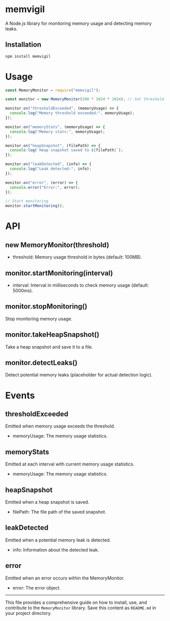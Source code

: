 # memvigil

A Node.js library for monitoring memory usage and detecting memory leaks.

## Installation

```sh
npm install memvigil
```

# Usage

```js
const MemoryMonitor = require("memvigil");

const monitor = new MemoryMonitor(200 * 1024 * 1024); // Set threshold to 200MB

monitor.on("thresholdExceeded", (memoryUsage) => {
  console.log("Memory threshold exceeded:", memoryUsage);
});

monitor.on("memoryStats", (memoryUsage) => {
  console.log("Memory stats:", memoryUsage);
});

monitor.on("heapSnapshot", (filePath) => {
  console.log(`Heap snapshot saved to ${filePath}`);
});

monitor.on("leakDetected", (info) => {
  console.log("Leak detected:", info);
});

monitor.on("error", (error) => {
  console.error("Error:", error);
});

// Start monitoring
monitor.startMonitoring();
```

# API

## new MemoryMonitor(threshold)

- threshold: Memory usage threshold in bytes (default: 100MB).

## monitor.startMonitoring(interval)

- interval: Interval in milliseconds to check memory usage (default: 5000ms).

## monitor.stopMonitoring()

Stop monitoring memory usage.

## monitor.takeHeapSnapshot()

Take a heap snapshot and save it to a file.

## monitor.detectLeaks()

Detect potential memory leaks (placeholder for actual detection logic).

# Events

## thresholdExceeded

Emitted when memory usage exceeds the threshold.

- memoryUsage: The memory usage statistics.

## memoryStats

Emitted at each interval with current memory usage statistics.

- memoryUsage: The memory usage statistics.

## heapSnapshot

Emitted when a heap snapshot is saved.

- filePath: The file path of the saved snapshot.

## leakDetected

Emitted when a potential memory leak is detected.

- info: Information about the detected leak.

## error

Emitted when an error occurs within the MemoryMonitor.

- error: The error object.

---

This file provides a comprehensive guide on how to install, use, and contribute to the `MemoryMonitor` library. Save this content as `README.md` in your project directory.
